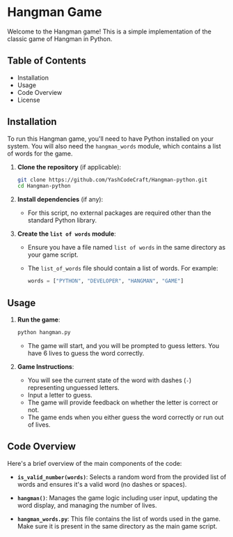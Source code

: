 # Hangman Game

Welcome to the Hangman game! This is a simple implementation of the classic game of Hangman in Python.

## Table of Contents

- Installation
- Usage
- Code Overview
- License

## Installation

To run this Hangman game, you'll need to have Python installed on your system. You will also need the `hangman_words` module, which contains a list of words for the game.

1. **Clone the repository** (if applicable):
    ```bash
    git clone https://github.com/YashCodeCraft/Hangman-python.git
    cd Hangman-python
    ```

2. **Install dependencies** (if any):
    - For this script, no external packages are required other than the standard Python library.

3. **Create the `list of words` module**:
    - Ensure you have a file named `list of words` in the same directory as your game script.
    - The `list_of_words` file should contain a list of words. For example:
      
      ```python
      words = ["PYTHON", "DEVELOPER", "HANGMAN", "GAME"]
      ```

## Usage

1. **Run the game**:
    ```bash
    python hangman.py
    ```
    - The game will start, and you will be prompted to guess letters. You have 6 lives to guess the word correctly.

2. **Game Instructions**:
    - You will see the current state of the word with dashes (`-`) representing unguessed letters.
    - Input a letter to guess.
    - The game will provide feedback on whether the letter is correct or not.
    - The game ends when you either guess the word correctly or run out of lives.

## Code Overview

Here's a brief overview of the main components of the code:

- **`is_valid_number(words)`**: Selects a random word from the provided list of words and ensures it's a valid word (no dashes or spaces).

- **`hangman()`**: Manages the game logic including user input, updating the word display, and managing the number of lives.

- **`hangman_words.py`**: This file contains the list of words used in the game. Make sure it is present in the same directory as the main game script.




